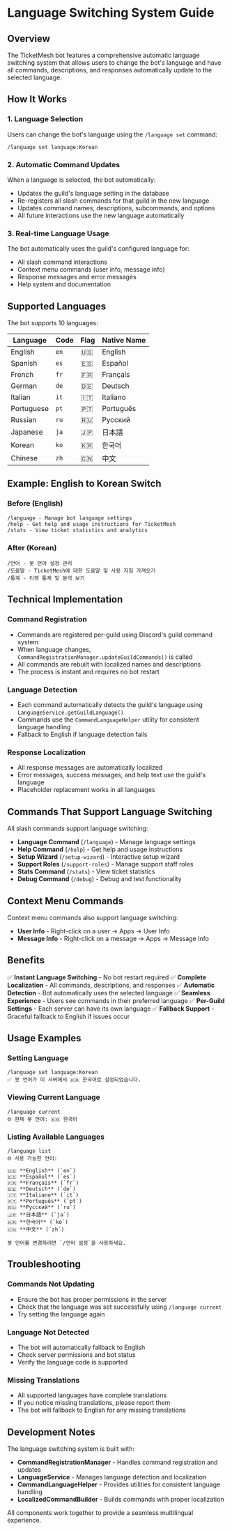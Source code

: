 # Language Switching System Guide

## Overview

The TicketMesh bot features a comprehensive automatic language switching system that allows users to change the bot's language and have all commands, descriptions, and responses automatically update to the selected language.

## How It Works

### 1. Language Selection
Users can change the bot's language using the `/language set` command:
```
/language set language:Korean
```

### 2. Automatic Command Updates
When a language is selected, the bot automatically:
- Updates the guild's language setting in the database
- Re-registers all slash commands for that guild in the new language
- Updates command names, descriptions, subcommands, and options
- All future interactions use the new language automatically

### 3. Real-time Language Usage
The bot automatically uses the guild's configured language for:
- All slash command interactions
- Context menu commands (user info, message info)
- Response messages and error messages
- Help system and documentation

## Supported Languages

The bot supports 10 languages:

| Language | Code | Flag | Native Name |
|----------|------|------|-------------|
| English | `en` | 🇺🇸 | English |
| Spanish | `es` | 🇪🇸 | Español |
| French | `fr` | 🇫🇷 | Français |
| German | `de` | 🇩🇪 | Deutsch |
| Italian | `it` | 🇮🇹 | Italiano |
| Portuguese | `pt` | 🇵🇹 | Português |
| Russian | `ru` | 🇷🇺 | Русский |
| Japanese | `ja` | 🇯🇵 | 日本語 |
| Korean | `ko` | 🇰🇷 | 한국어 |
| Chinese | `zh` | 🇨🇳 | 中文 |

## Example: English to Korean Switch

### Before (English)
```
/language - Manage bot language settings
/help - Get help and usage instructions for TicketMesh
/stats - View ticket statistics and analytics
```

### After (Korean)
```
/언어 - 봇 언어 설정 관리
/도움말 - TicketMesh에 대한 도움말 및 사용 지침 가져오기
/통계 - 티켓 통계 및 분석 보기
```

## Technical Implementation

### Command Registration
- Commands are registered per-guild using Discord's guild command system
- When language changes, `CommandRegistrationManager.updateGuildCommands()` is called
- All commands are rebuilt with localized names and descriptions
- The process is instant and requires no bot restart

### Language Detection
- Each command automatically detects the guild's language using `LanguageService.getGuildLanguage()`
- Commands use the `CommandLanguageHelper` utility for consistent language handling
- Fallback to English if language detection fails

### Response Localization
- All response messages are automatically localized
- Error messages, success messages, and help text use the guild's language
- Placeholder replacement works in all languages

## Commands That Support Language Switching

All slash commands support language switching:

- **Language Command** (`/language`) - Manage language settings
- **Help Command** (`/help`) - Get help and usage instructions
- **Setup Wizard** (`/setup-wizard`) - Interactive setup wizard
- **Support Roles** (`/support-roles`) - Manage support staff roles
- **Stats Command** (`/stats`) - View ticket statistics
- **Debug Command** (`/debug`) - Debug and test functionality

## Context Menu Commands

Context menu commands also support language switching:
- **User Info** - Right-click on a user → Apps → User Info
- **Message Info** - Right-click on a message → Apps → Message Info

## Benefits

✅ **Instant Language Switching** - No bot restart required
✅ **Complete Localization** - All commands, descriptions, and responses
✅ **Automatic Detection** - Bot automatically uses the selected language
✅ **Seamless Experience** - Users see commands in their preferred language
✅ **Per-Guild Settings** - Each server can have its own language
✅ **Fallback Support** - Graceful fallback to English if issues occur

## Usage Examples

### Setting Language
```
/language set language:Korean
✅ 봇 언어가 이 서버에서 🇰🇷 한국어로 설정되었습니다.
```

### Viewing Current Language
```
/language current
🌐 현재 봇 언어: 🇰🇷 한국어
```

### Listing Available Languages
```
/language list
🌐 사용 가능한 언어:

🇺🇸 **English** (`en`)
🇪🇸 **Español** (`es`)
🇫🇷 **Français** (`fr`)
🇩🇪 **Deutsch** (`de`)
🇮🇹 **Italiano** (`it`)
🇵🇹 **Português** (`pt`)
🇷🇺 **Русский** (`ru`)
🇯🇵 **日本語** (`ja`)
🇰🇷 **한국어** (`ko`)
🇨🇳 **中文** (`zh`)

봇 언어를 변경하려면 `/언어 설정`을 사용하세요.
```

## Troubleshooting

### Commands Not Updating
- Ensure the bot has proper permissions in the server
- Check that the language was set successfully using `/language current`
- Try setting the language again

### Language Not Detected
- The bot will automatically fallback to English
- Check server permissions and bot status
- Verify the language code is supported

### Missing Translations
- All supported languages have complete translations
- If you notice missing translations, please report them
- The bot will fallback to English for any missing translations

## Development Notes

The language switching system is built with:
- **CommandRegistrationManager** - Handles command registration and updates
- **LanguageService** - Manages language detection and localization
- **CommandLanguageHelper** - Provides utilities for consistent language handling
- **LocalizedCommandBuilder** - Builds commands with proper localization

All components work together to provide a seamless multilingual experience.
